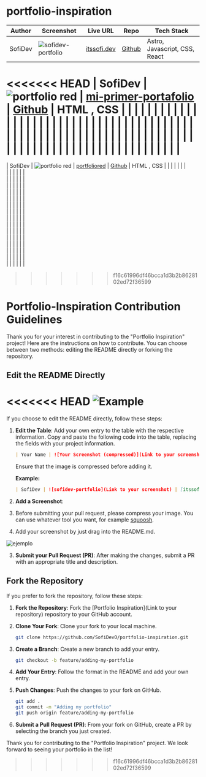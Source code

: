 
# portfolio-inspiration

| Author  | Screenshot           | Live URL                   | Repo                                     | Tech Stack                           |
|---------|----------------------|--------------------------------|--------------------------------------------|--------------------------------------|
| SofiDev | ![sofidev-portfolio](https://github.com/SofiDevO/portfolio-inspiration/assets/102200061/2051a823-69dc-4067-b315-ced94d240a87) | [itssofi.dev](https://itssofi.dev/)   | [Github](https://github.com/SofiDevO/sofidev-portfolio-astro) | Astro, Javascript, CSS, React  |
<<<<<<< HEAD
| SofiDev |  ![portfolio red](https://github.com/SofiDevO/portfolio-inspiration/assets/102200061/4d437b01-baa2-41b9-9e03-c6b7aaf78344)  |  [mi-primer-portafolio](https://sofidevo.github.io/mi-primer-portafolio/) | [Github](https://github.com/SofiDevO/mi-primer-portafolio) | HTML , CSS |
|         |                      |                               |                                  |                                     |
|         |                      |                               |                                  |                                     |
|         |                      |                               |                                  |                                     |
|         |                      |                               |                                  |                                     |
|         |                      |                               |                                  |                                     |
|         |                      |                               |                                  |                                     |
|         |                      |                               |                                  |                                     |
|         |                      |                               |                                  |                                     |
|         |                      |                               |                                  |                                     |
|         |                      |                               |                                  |                                     |
|         |                      |                               |                                  |                                     |
|         |                      |                               |                                  |                                     |
|         |                      |                               |                                  |                                     |
|         |                      |                               |                                  |                                     |
|         |                      |                               |                                  |                                     |
|         |                      |                               |                                  |                                     |
=======
| SofiDev |  ![portfolio red](https://github.com/SofiDevO/portfolio-inspiration/assets/102200061/4d437b01-baa2-41b9-9e03-c6b7aaf78344)  |  [portfoliored](https://sofidevo.github.io/mi-primer-portafolio/) | [Github](https://github.com/SofiDevO/mi-primer-portafolio) | HTML , CSS |
|         |                      |                               |                                  |                                     |    
|         |                      |                               |                                  |                                     |    
|         |                      |                               |                                  |                                     |    
|         |                      |                               |                                  |                                     |    
|         |                      |                               |                                  |                                     |    
|         |                      |                               |                                  |                                     |    
|         |                      |                               |                                  |                                     |    
|         |                      |                               |                                  |                                     |    
|         |                      |                               |                                  |                                     |    
|         |                      |                               |                                  |                                     |    
|         |                      |                               |                                  |                                     |    
|         |                      |                               |                                  |                                     |    
|         |                      |                               |                                  |                                     |    
|         |                      |                               |                                  |                                     |    
|         |                      |                               |                                  |                                     |    
|         |                      |                               |                                  |                                     |    
>>>>>>> f16c61996df46bcca1d3b2b8628102ed72f36599





# Portfolio-Inspiration Contribution Guidelines

Thank you for your interest in contributing to the "Portfolio Inspiration" project! Here are the instructions on how to contribute. You can choose between two methods: editing the README directly or forking the repository.

## Edit the README Directly

<<<<<<< HEAD
![Example](https://github.com/SofiDevO/portfolio-inspiration/assets/102200061/4efe7ddd-63b2-465d-b6a5-f2675db5db99)
=======
If you choose to edit the README directly, follow these steps:

1. **Edit the Table**: Add your own entry to the table with the respective information. Copy and paste the following code into the table, replacing the fields with your project information.

   ```markdown
   | Your Name | ![Your Screenshot (compressed)](Link to your screenshot) | [Your Portfolio URL](Link to your portfolio) | [GitHub Link to Your Repository](Link to your repository) | Technologies Used |
   ```

   Ensure that the image is compressed before adding it.

   **Example:**

   ```markdown
   | SofiDev | ![sofidev-portfolio](Link to your screenshot) | [itssofi.dev](https://itssofi.dev/)   | [GitHub](https://github.com/SofiDevO/sofidev-portfolio-astro) | Astro, Javascript, CSS, React  |
   ```

2. **Add a Screenshot**:
3.  Before submitting your pull request, please compress your image. You can use whatever tool you want, for example [squoosh](https://squoosh.app/).
4. Add your screenshot by just drag into the README.md.

   
![ejemplo](https://github.com/SofiDevO/portfolio-inspiration/assets/102200061/e22aee88-d824-4c98-8af8-93294a00f868)

3. **Submit your Pull Request (PR)**: After making the changes, submit a PR with an appropriate title and description.

## Fork the Repository

If you prefer to fork the repository, follow these steps:


1. **Fork the Repository**: Fork the [Portfolio Inspiration](Link to your repository) repository to your GitHub account.

2. **Clone Your Fork**: Clone your fork to your local machine.

   ```bash
   git clone https://github.com/SofiDevO/portfolio-inspiration.git
   ```

3. **Create a Branch**: Create a new branch to add your entry.

   ```bash
   git checkout -b feature/adding-my-portfolio
   ```

4. **Add Your Entry**: Follow the format in the README and add your own entry.

5. **Push Changes**: Push the changes to your fork on GitHub.

   ```bash
   git add .
   git commit -m "Adding my portfolio"
   git push origin feature/adding-my-portfolio
   ```

6. **Submit a Pull Request (PR)**: From your fork on GitHub, create a PR by selecting the branch you just created.

Thank you for contributing to the "Portfolio Inspiration" project. We look forward to seeing your portfolio in the list!
>>>>>>> f16c61996df46bcca1d3b2b8628102ed72f36599
